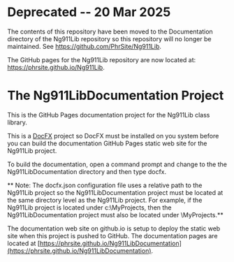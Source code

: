 # Deprecated -- 20 Mar 2025
The contents of this repository have been moved to the Documentation directory of the Ng911Lib repository so this repository will no longer be maintained. See https://github.com/PhrSite/Ng911Lib.

The GitHub pages for the Ng911Lib repository are now located at: https://phrsite.github.io/Ng911Lib.

# The Ng911LibDocumentation Project
This is the GitHub Pages documentation project for the Ng911Lib class library.

This is a [DocFX](https://dotnet.github.io/docfx) project so DocFX must be installed on you system before you can build the documentation GitHub Pages static web site for the Ng911Lib project.

To build the documentation, open a command prompt and change to the the Ng911LibDocumentation directory and then type docfx.

** Note: The docfx.json configuration file uses a relative path to the Ng911Lib project so the Ng911LibDocumentation project must be located at the same directory level as the Ng911Lib project. For example, if the Ng911Lib project is located under c:\MyProjects, then the Ng911LibDocumentation project must also be located under \MyProjects.**

The documentation web site on github.io is setup to deploy the static web site when this project is pushed to GitHub. The documentation pages are located at [https://phrsite.github.io/Ng911LibDocumentation](https://phrsite.github.io/Ng911LibDocumentation).
